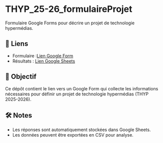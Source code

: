 # THYP_25-26_formulaireProjet

Formulaire Google Forms pour décrire un projet de technologie hypermédias.

## 📌 Liens

- Formulaire :[Lien Google Form](https://forms.gle/xn75ezMgWPH2jMib9)
- Résultats : [Lien Google Sheets](https://docs.google.com/spreadsheets/d/1Di4YCJD0QKOvJcUXt5vJ0h-b-fSLpPmtMLRiTljvb6E/edit?usp=sharing)

## 🎯 Objectif
Ce dépôt contient le lien vers un Google Form qui collecte les informations nécessaires pour définir un projet de technologie hypermédias (THYP 2025-2026).

## 🛠️ Notes
- Les réponses sont automatiquement stockées dans Google Sheets.
- Les données peuvent être exportées en CSV pour analyse.
